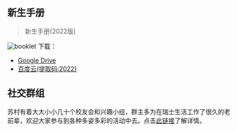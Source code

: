 ## 新生手册
> 新生手册(2022版)

![booklet](booklet.png)
下载：
- [Google Drive](https://drive.google.com/file/d/1fXoNb_2MssT4iY36zdEQRy0tA59VMGK3/view)
- [百度云(提取码:2022)](https://pan.baidu.com/share/init?surl=JZLfLlbUq04VX2QE-QW9PQ&pwd=2022)

## 社交群组
苏村有着大大小小几十个校友会和兴趣小组，群主多为在瑞士生活工作了很久的老前辈，欢迎大家参与到各种多姿多彩的活动中去。点击[此链接](https://mp.weixin.qq.com/s/KxQfAH05Jsnc-FkZmseJXg)了解详情。

